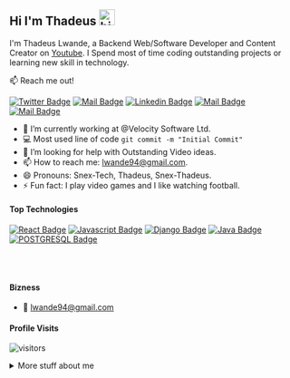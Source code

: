 ## Hi I'm Thadeus <img src="https://user-images.githubusercontent.com/1303154/88677602-1635ba80-d120-11ea-84d8-d263ba5fc3c0.gif" width="28px" alt="hi">

I'm Thadeus Lwande, a Backend Web/Software Developer and Content Creator on [Youtube](https://www.youtube.com/channel/UC_5NQKJ8oyYxXa9bdx5xfRw). I Spend most of time coding outstanding projects or learning new skill in technology.

:mailbox: Reach me out!

[![Twitter Badge](https://img.shields.io/badge/-@SnexThadeus-1ca0f1?style=flat&labelColor=1ca0f1&logo=twitter&logoColor=white&link=https://twitter.com/SnexThadeus)](https://twitter.com/SnexThadeus) [![Mail Badge](https://img.shields.io/badge/-SnexTech-e74c3c?style=flat&labelColor=e74c3c&logo=youtube&logoColor=white)](https://www.youtube.com/channel/UC_5NQKJ8oyYxXa9bdx5xfRw) [![Linkedin Badge](https://img.shields.io/badge/-SnexThadeus-0e76a8?style=flat&labelColor=0e76a8&logo=linkedin&logoColor=white)](https://www.linkedin.com/in/thadeus-odhiambo-3a69841b1/) [![Mail Badge](https://img.shields.io/badge/-@SnexThadeus-e84393?style=flat&labelColor=e84393&logo=instagram&logoColor=white)](https://www.instagram.com/snexthadeus/) [![Mail Badge](https://img.shields.io/badge/-Thadeus-c0392b?style=flat&labelColor=c0392b&logo=gmail&logoColor=white)](mailto:lwande94@gmail.com)

<!-- TODO: Add last video link -->

- 🔭 I’m currently working at @Velocity Software Ltd.
- :computer: Most used line of code `git commit -m "Initial Commit"`
- 🤔 I’m looking for help with Outstanding Video ideas.
- 📫 How to reach me: lwande94@gmail.com.
- 😄 Pronouns: Snex-Tech, Thadeus, Snex-Thadeus.
- ⚡ Fun fact: I play video games and I like watching football.

#### Top Technologies

<!-- TODO: Make technologies links takes you to repositories -->

[![React Badge](https://img.shields.io/badge/-PYTHON-61DBFB?style=for-the-badge&labelColor=black&logo=PYTHON&logoColor=61DBFB)](#) [![Javascript Badge](https://img.shields.io/badge/-Javascript-F0DB4F?style=for-the-badge&labelColor=black&logo=javascript&logoColor=F0DB4F)](#) [![Django Badge](https://img.shields.io/badge/-DJANGO-007acc?style=for-the-badge&labelColor=black&logo=django&logoColor=007acc)](#) [![Java Badge](https://img.shields.io/badge/-JAVA-3C873A?style=for-the-badge&labelColor=black&logo=java&logoColor=3C873A)](#) [![POSTGRESQL Badge](https://img.shields.io/badge/-POSTGRESQL-e535ab?style=for-the-badge&labelColor=black&logo=postgresql&logoColor=007acc)](#)

<!-- ### Tutorials

[<img align="left" alt="React" width="26px" src="https://raw.githubusercontent.com/github/explore/80688e429a7d4ef2fca1e82350fe8e3517d3494d/topics/react/react.png" />][reactplaylist]

[<img align="left" alt="HTML5" width="26px" src="https://raw.githubusercontent.com/github/explore/80688e429a7d4ef2fca1e82350fe8e3517d3494d/topics/html/html.png" />][htmltutorial]

[<img align="left" alt="JavaScript" width="26px" src="https://raw.githubusercontent.com/github/explore/80688e429a7d4ef2fca1e82350fe8e3517d3494d/topics/javascript/javascript.png" />][javascripttutorial]

[<img align="left" alt="Visual Studio Code" width="26px" src="https://raw.githubusercontent.com/github/explore/80688e429a7d4ef2fca1e82350fe8e3517d3494d/topics/visual-studio-code/visual-studio-code.png" />][vscodetutorial]

<img align="left" alt="Sass" width="26px" src="https://raw.githubusercontent.com/github/explore/80688e429a7d4ef2fca1e82350fe8e3517d3494d/topics/sass/sass.png" />

<img align="left" alt="Node.js" width="26px" src="https://raw.githubusercontent.com/github/explore/80688e429a7d4ef2fca1e82350fe8e3517d3494d/topics/nodejs/nodejs.png" />

<img align="left" alt="GraphQL" width="26px" src="https://raw.githubusercontent.com/github/explore/80688e429a7d4ef2fca1e82350fe8e3517d3494d/topics/graphql/graphql.png" />

<img align="left" alt="Deno" width="26px" src="https://raw.githubusercontent.com/github/explore/361e2821e2dea67711cde99c9c40ed357061cf27/topics/deno/deno.png" />

<img align="left" alt="SQL" width="26px" src="https://raw.githubusercontent.com/github/explore/80688e429a7d4ef2fca1e82350fe8e3517d3494d/topics/sql/sql.png" />

<img align="left" alt="MySQL" width="26px" src="https://raw.githubusercontent.com/github/explore/80688e429a7d4ef2fca1e82350fe8e3517d3494d/topics/mysql/mysql.png" />

<img align="left" alt="Git" width="26px" src="https://raw.githubusercontent.com/github/explore/80688e429a7d4ef2fca1e82350fe8e3517d3494d/topics/git/git.png" />

<img align="left" alt="MongoDB" width="26px" src="https://raw.githubusercontent.com/github/explore/80688e429a7d4ef2fca1e82350fe8e3517d3494d/topics/mongodb/mongodb.png" /> -->

<br />
<br />

#### Bizness
- :email: lwande94@gmail.com


#### Profile Visits 

![visitors](https://visitor-badge.glitch.me/badge?page_id=Snex-Thadeus.Snex-Thadeus)

<details>
<summary>
  More stuff about me
</summary>

<br >

I love sharing knowledge and putting tutorials, courses and posts together for helping other developers, and that's why Snex-Tech Programmer Youtube Channel exists!

#### What is Snex-Tech Programmer?

Snex-Tech Programmer is a youtube channel for learning Web development, coding, design and IT related stuffs. Including new technologies and frameworks and anything really related to development world.



<!--START_SECTION:waka-->


#### Github Stats

![SnexThadeus's github stats](https://github-readme-stats.vercel.app/api?username=Snex-Thadeus&count_private=true&theme=tokyonight&hide=contribs,prs)

</details>


[reactplaylist]: https://www.youtube.com/watch?v=KxXXEL-k47Y&list=PLvXDmnBbOF7RnYiZvDwl2Pzcs2kfi10wd
[vscodetutorial]: https://www.youtube.com/watch?v=Bkie2ai8qeE&t=8s
[htmltutorial]: https://www.youtube.com/watch?v=VK6MXVxOsws&t=27s
[javascripttutorial]: https://www.youtube.com/watch?v=D-LHKvmX37E
